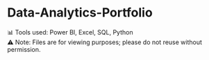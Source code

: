 # Data-Analytics-Portfolio
📊 Tools used: Power BI, Excel, SQL, Python  
⚠️ Note: Files are for viewing purposes; please do not reuse without permission.
